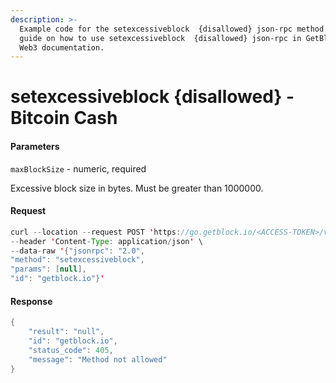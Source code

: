 ```yaml
---
description: >-
  Example code for the setexcessiveblock  {disallowed} json-rpc method. Сomplete
  guide on how to use setexcessiveblock  {disallowed} json-rpc in GetBlock.io
  Web3 documentation.
---
```


# setexcessiveblock {disallowed} - Bitcoin Cash

#### Parameters

`maxBlockSize` - numeric, required

Excessive block size in bytes. Must be greater than 1000000.

#### Request

```java
curl --location --request POST 'https://go.getblock.io/<ACCESS-TOKEN>/v1/mainnet/' \
--header 'Content-Type: application/json' \
--data-raw '{"jsonrpc": "2.0",
"method": "setexcessiveblock",
"params": [null],
"id": "getblock.io"}'
```

#### Response

```java
{
    "result": "null",
    "id": "getblock.io",
    "status_code": 405,
    "message": "Method not allowed"
}
```
